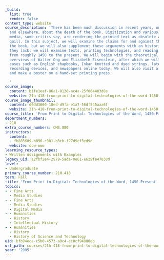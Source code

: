 ```yaml
---
_build:
  list: true
  render: false
content_type: website
course_description: 'There has been much discussion in recent years, on this campus
  and elsewhere, about the death of the book. Digitization and various forms of electronic
  media, some critics say, are rendering the printed text as obsolete as the writing
  quill. In this subject, we will examine the claims for and against the demise of
  the book, but we will also supplement these arguments with an historical perspective
  they lack: we will examine texts, printing technologies, and reading communities
  from roughly 1450 to the present. We will begin with the theoretical and historical
  overviews of Walter Ong and Elizabeth Eisenstein, after which we will study specific
  cases such as English chapbooks, Inkan knotted and dyed strings, late nineteenth-century
  recording devices, and newspapers online today. We will also visit a rare book library
  and make a poster on a hand-set printing press.

  '
course_image:
  content: b1fe1eaf-86a1-8128-ac4a-25f064483d8e
  website: 21h-418-from-print-to-digital-technologies-of-the-word-1450-present-fall-2005
course_image_thumbnail:
  content: d6dd1660-18ed-d9fa-e1a7-56df545aaa6f
  website: 21h-418-from-print-to-digital-technologies-of-the-word-1450-present-fall-2005
course_title: 'From Print to Digital: Technologies of the Word, 1450-Present'
department_numbers:
- 21H
extra_course_numbers: CMS.880
instructors:
  content:
  - fb803609-b896-c081-b3cb-f27d9ef3ed9d
  website: ocw-www
learning_resource_types:
- Written Assignments with Examples
legacy_uid: a2fbf2e4-2979-5ada-0e61-e629fe47830d
level:
- Undergraduate
primary_course_number: 21H.418
term: Fall
title: 'From Print to Digital: Technologies of the Word, 1450-Present'
topics:
- - Fine Arts
  - Media Studies
- - Fine Arts
  - Media Studies
  - Digital Media
- - Humanities
  - History
  - Intellectual History
- - Humanities
  - History
  - History of Science and Technology
uid: bfb94eca-c5b0-4573-a9c4-ec0cf94888eb
url_path: courses/21h-418-from-print-to-digital-technologies-of-the-word-1450-present-fall-2005
year: '2005'
---
```

